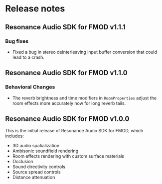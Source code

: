 # Release notes

## Resonance Audio SDK for FMOD v1.1.1

### Bug fixes
* Fixed a bug in stereo deinterleaving input buffer conversion that could lead
  to a crash.

## Resonance Audio SDK for FMOD v1.1.0

### Behavioral Changes
* The reverb brightness and time modifiers in `RoomProperties` adjust the room
  effects more accurately now for long reverb tails.

## Resonance Audio SDK for FMOD v1.0.0

This is the initial release of Resonance Audio SDK for FMOD, which includes:
* 3D audio spatialization
* Ambisonic soundfield rendering
* Room effects rendering with custom surface materials
* Occlusion
* Sound directivity controls
* Source spread controls
* Distance attenuation

